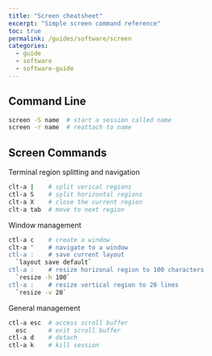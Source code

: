 ```yaml
---
title: "Screen cheatsheet"
excerpt: "Simple screen command reference"
toc: true
permalink: /guides/software/screen
categories:
  - guide
  - software
  - software-guide
---
```


## Command Line

```sh
screen -S name  # start a session called name
screen -r name  # reattach to name
```

## Screen Commands

Terminal region splitting and navigation

```sh
clt-a |    # split verical regions
ctl-a S    # split horizontal regions
clt-a X    # close the current region
clt-a tab  # move to next region
```

Window management

```sh
ctl-a c    # create a window
clt-a "    # navigate to a window 
ctl-a :    # save current layout
  `layout save default`
ctl-a :    # resize horizonal region to 100 characters
  `resize -h 100`
ctl-a :    # resize vertical region to 20 lines
  `resize -v 20`
```

General management

```sh
ctl-a esc  # access scroll buffer
  esc      # exit scroll buffer
ctl-a d    # detach
ctl-a k    # kill session
```
